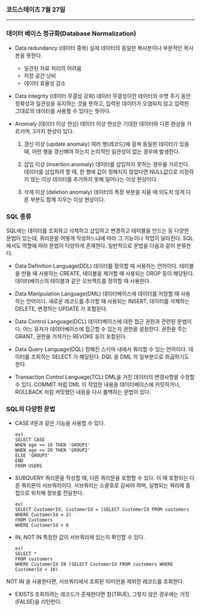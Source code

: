 ### 코드스테이츠 7월 27일

-------------------------

### 데이터 베이스 정규화(Database Normalization)

- Data redundancy (데이터 중복)
  실제 데이터의 동일한 복사본이나 부분적인 복사본을 뜻한다.

  - 일관된 자료 처리의 어려움
  - 저장 공간 낭비
  - 데이터 효율성 감소

- Data integrity (데이터 무결성 강화)
  데이터 무결성이란 데이터의 수명 주기 동안 정확성과 일관성을 유지하는 것을 뜻하고, 입력된 데이터가 오염되지 않고 입력된 그대로의 데이터를 사용할 수 있다는 뜻이다.

- Anomaly (데이터 이상 현상)
  데이터 이상 현상은 기대한 데이터와 다른 현상을 가르키며, 3가지 현상이 있다.

  1. 갱신 이상 (update anomaly)
     여러 행(레코드)에 걸쳐 동일한 데이터가 있을 때, 어떤 행을 갱신해야 하는지 논리적인 일관성이 없는 경우에 발생한다.

  2. 삽입 이상 (insertion anomaly)
     데이터를 삽입하지 못하는 경우를 가르킨다.
     데이터를 삽입하려 할 때, 한 행에 값이 정해지지 않았다면 NULL값으로 지정하지 않는 이상 데이터를 추가하지 못해 일어나는 이상 현상이다.

  3. 삭제 이상 (deletion anomaly)
     데이터의 특정 부분을 지울 때 의도치 않게 다른 부분도 함께 지우는 이상 현상이다.

### SQL 종류

SQL에는 데이터를 조회하고 삭제하고 삽입하고 변경하고 테이블을 만드는 등 다양한 문법이 있는데, 쿼리문을 어떻게 작성하느냐에 따라 그 기능이나 작업이 달라진다.
SQL에서도 역할에 따라 문법이 다양하게 존재한다. 일반적으로 문법을 다음과 같이 분류한다.

- Data Definition Language(DDL)
  데이터를 정의할 때 사용하는 언어이다. 테이블을 만들 때 사용하는 CREATE, 테이블을 제거할 때 사용되는 DROP 등이 해당된다. 데이터베이스의 테이블과 같은 오브젝트를 정의할 때 사용한다.

- Data Manipulation Language(DML)
  데이터베이스에 데이터를 저장할 때 사용하는 언어이다. 새로운 레코드를 추가할 때 사용되는 INSERT, 데이터를 삭제하는 DELETE, 변경하는 UPDATE 가 포함된다.

- Data Control Language(DCL)
  데이터베이스에 대한 접근 권한과 관련된 문법이다. 어느 유저가 데이터베이스에 접근할 수 있는지 권한을 설정한다. 권한을 주는 GRANT, 권한을 가져가는 REVOKE 등이 포함된다.

- Data Query Language(DQL)
  정해진 스키마 내에서 쿼리할 수 있는 언어이다. 데이터를 조회하는 SELECT 가 해당된다. DQL 을 DML 의 일부분으로 취급하기도 한다.

- Transaction Control Language(TCL)
  DML을 거친 데이터의 변경사항을 수정할 수 있다. COMMIT 처럼 DML 이 작업한 내용을 데이터베이스에 커밋하거나, ROLLBACK 처럼 커밋했던 내용을 다시 롤백하는 문법이 있다.

### SQL의 다양한 문법

- CASE
  if문과 같은 기능을 사용할 수 있다.

  ```
  ex)
  SELECT CASE
  WHEN age <= 10 THEN 'GROUP1'
  WHEN age <= 20 THEN 'GROUP2'
  ELSE 'GROUP3'
  END
  FROM USERS
  ```

- SUBQUERY
  쿼리문을 작성할 때, 다른 쿼리문을 포함할 수 있다. 이 때 포함되는 다른 쿼리문이 서브쿼리이다.
  서브쿼리는 소괄호로 감싸야 하며, 실행되는 쿼리에 중첩으로 위치해 정보를 전달한다.

  ```
  ex)
  SELECT CustomerId, CustomerId = (SELECT CustomerId FROM customers WHERE CustomerId = 2)
  FROM Customers
  WHERE CustomerId < 6
  ```

- IN, NOT IN
  특정한 값이 서브쿼리에 있는지 확인할 수 있다.

  ```
  ex)
  SELECT *
  FROM customers
  WHERE CustomerId IN (SELECT CustomerId FROM customers WHERE CustomerId < 10)
  ```

NOT IN 을 사용한다면, 서브쿼리에서 조회된 10미만을 제외한 레코드를 조회한다.

- EXISTS
  조회하려는 레코드가 존재한다면 참(TRUE), 그렇지 않은 경우에는 거짓(FALSE)을 리턴한다.
